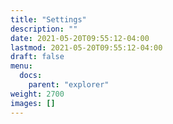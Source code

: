 ```yaml
---
title: "Settings"
description: ""
date: 2021-05-20T09:55:12-04:00
lastmod: 2021-05-20T09:55:12-04:00
draft: false
menu: 
  docs:
    parent: "explorer"
weight: 2700
images: []
---
```

